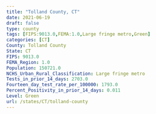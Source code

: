```yaml
---
title: "Tolland County, CT"
date: 2021-06-19
draft: false
type: county
tags: [FIPS:9013.0,FEMA:1.0,Large fringe metro,Green]
categories: [CT]
County: Tolland County
State: CT
FIPS: 9013.0
FEMA_Region: 1.0
Population: 150721.0
NCHS_Urban_Rural_Classification: Large fringe metro
Tests_in_prior_14_days: 2703.0
Fourteen_day_test_rate_per_100000: 1793.0
Percent_Positivity_in_prior_14_days: 0.011
Level: Green
url: /states/CT/tolland-county
---
```




